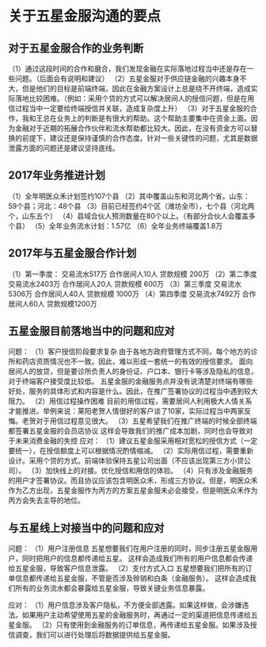 # 关于五星金服沟通的要点
## 对于五星金服合作的业务判断
 （1）通过这段时间的合作和磨合，我们发现金融在实际落地过程当中还是存在一些问题。（后面会有说明和建议）
 （2）五星金服对于供应链金融的兴趣本身不大，但是他们的目标是前端终端，因此在金融方案设计上总是绕不开终端，造成实际落地比较困难。（例如：采用个贷的方式可以解决居间人的授信问题，但是在用信过程当中一定要给终端授信并关联，造成复杂度上升）
 （3）对于五星金服的合作，我和王总在业务上的判断是有很大的帮助。这个帮助主要集中在资金上面。因为金融对于近期的拓展合作伙伴和流水帮助都比较大。因此，在没有资金方可以替换的前提下，建议还是保持谨慎的合作态度。针对一些关键性的问题，尤其是数据泄露方面的问题还是建议坚持底线。

## 2017年业务推进计划
（1）全年明医众禾计划签约107个县
（2）其中覆盖山东和河北两个省。山东：59个县；河北：48个县
（3）目前已经签约4个区（潍坊全市），七个县（河北两个，山东五个）
（4）县域合伙人预测数量在80个以上。（有部分合伙人会覆盖多个县）
（5）全年业务流水计划：1.57亿
（6）全年业务终端覆盖1.8万

## 2017年与五星金服合作计划
（1）第一季度：
  交易流水517万
  合作居间人10人
  贷款规模 200万
（2）第二季度
  交易流水2403万
  合作居间人20人
  贷款规模 600万
（3）第三季度
  交易流水5306万
  合作居间人40人
  贷款规模 1000万
（4）第四季度
  交易流水7492万
  合作居间人60人
  贷款规模1200万

## 五星金服目前落地当中的问题和应对
问题：
（1）客户授信阶段要求复杂
  由于各地方政府管理方式不同，每个地方的诊所和药店资质情况也不一致。因此，难以形成一套统一的有效的授信要求。
  面向居间人的放贷，但是要诊所负责人的身份证、户口本、银行卡等涉及隐私的信息，对于终端客户接受度比较低。
  五星金服的金融服务点并没有说清楚对终端有哪些好处，服务的具体形式和内容是什么。因此，在推广签署协议的过程当中遇到较大阻力。
（2）用信过程操作困难
  目前的用信过程，需要居间人利用极大人情关系才能推进。举例来说：莱阳老贺人情很好的客户谈了10家，实际过程当中两家反悔。老贺对于用信过程意见很大。
（3）五星希望我们在推广终端的时候全部终端都签署五星金服的会员店协议
  这样会导致我们的推广成本加剧，同时也会导致对于未来消费金融的失控
应对：
（1）建议五星金服采用相对宽松的授信方式（一定要统一），在授信额度上可以根据情况酌情缩减。
（2）实际用信过程，需要重新设计。采用个贷的方式。前端体验保持五星公司出面（不应该出现第三方小贷公司）。
（3）加快线上的对接。优化授信和用信的体验。
（4）只有涉及金融服务的用户才签署协议。而且协议应该包含明医众禾，形成三方协议。但是，明医众禾作为乙方出现，五星金服作为丙方的方案五星金服未必会接受，但是明医众禾作为丙方会失去主导的地位。

## 与五星线上对接当中的问题和应对
问题：
（1）用户注册信息
  五星想要我们在用户注册的同时，同步注册五星金服用户，同时把用户的信息都传递给五星。
  这样会造成我们所有的用户信息都会传递给五星金服，导致客户信息泄露。
（2）支付方式入口
  五星想要我们把所有的订单信息都传递给五星金服，不管是否涉及赊销和白条（金融服务）。
  这样会造成我们所有的业务流水都会暴露给五星金服，导致关键业务信息暴露。

应对：
（1）用户信息涉及客户隐私，不方便全部透露。如果这样做，会涉嫌违法。如果用户主动希望使用五星的金融服务时，再通过一定的渠道把信息传递给五星金服。
（2）只有使用到金融服务的订单信息，再传递给五星金服。如果涉及授信调查，我们可以进行处理后将数据提供给五星金服。
